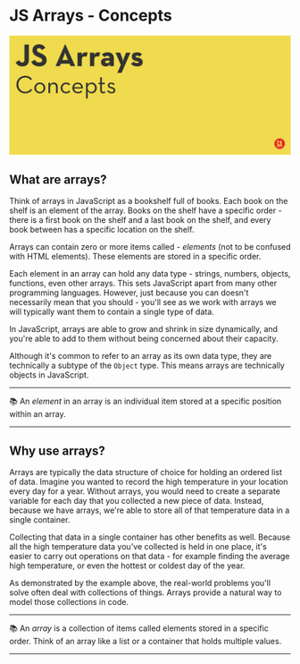 # JS Arrays - Concepts

![JS array concepts hero image](./assets/js-arrays-concepts.png)

## What are arrays?

Think of arrays in JavaScript as a bookshelf full of books. Each book on the shelf is an element of the array. Books on the shelf have a specific order - there is a first book on the shelf and a last book on the shelf, and every book between has a specific location on the shelf.

Arrays can contain zero or more items called - *elements* (not to be confused with HTML elements). These elements are stored in a specific order. 

Each element in an array can hold any data type - strings, numbers, objects, functions, even other arrays. This sets JavaScript apart from many other programming languages. However, just because you can doesn't necessarily mean that you should - you'll see as we work with arrays we will typically want them to contain a single type of data.

In JavaScript, arrays are able to grow and shrink in size dynamically, and you're able to add to them without being concerned about their capacity.

Although it's common to refer to an array as its own data type, they are technically a subtype of the `Object` type. This means arrays are technically objects in JavaScript.

___
📚 An *element* in an array is an individual item stored at a specific position within an array. 
___

## Why use arrays?

Arrays are typically the data structure of choice for holding an ordered list of data. Imagine you wanted to record the high temperature in your location every day for a year. Without arrays, you would need to create a separate variable for each day that you collected a new piece of data. Instead, because we have arrays, we're able to store all of that temperature data in a single container.

Collecting that data in a single container has other benefits as well. Because all the high temperature data you've collected is held in one place, it's easier to carry out operations on that data - for example finding the average high temperature, or even the hottest or coldest day of the year.

As demonstrated by the example above, the real-world problems you'll solve often deal with collections of things. Arrays provide a natural way to model those collections in code.

___
📚 An *array* is a collection of items called elements stored in a specific order. Think of an array like a list or a container that holds multiple values.
___
